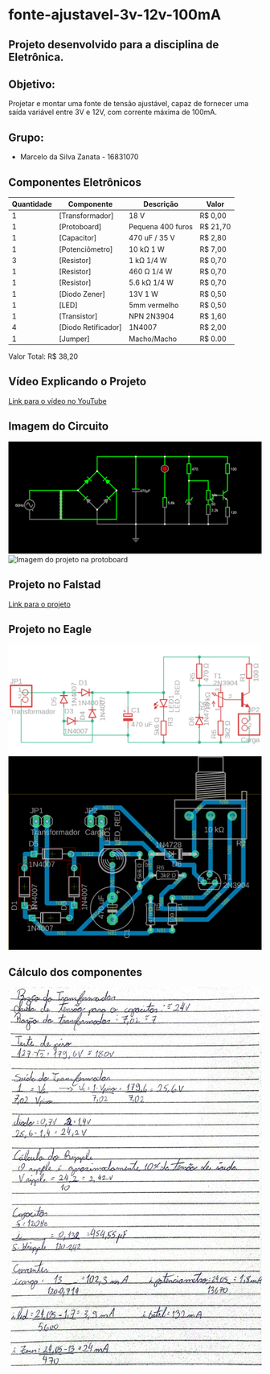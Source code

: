 # fonte-ajustavel-3v-12v-100mA
## Projeto desenvolvido para a disciplina de Eletrônica.
## Objetivo:
Projetar e montar uma fonte de tensão ajustável, capaz de fornecer uma saída variável entre 3V e 12V, com corrente máxima de 100mA.

## Grupo:
- Marcelo da Silva Zanata - 16831070

## Componentes Eletrônicos
| Quantidade     | Componente | Descrição | Valor |
| ---   | ---                 | ---                | ---      |
| 1 	| [Transformador] 	  | 18 V			   | R$ 0,00  |
| 1     | [Protoboard] 		  | Pequena 400 furos  | R$ 21,70  |
| 1     | [Capacitor] 	      | 470 uF / 35 V      | R$ 2,80  |
| 1     | [Potenciômetro]     | 10 kΩ 1 W 	       | R$ 7,00  |
| 3     | [Resistor] 	      | 1 kΩ 1/4 W         | R$ 0,70  |
| 1     | [Resistor] 	 	  | 460 Ω 1/4 W         | R$ 0,70  |
| 1     | [Resistor]          | 5.6 kΩ 1/4 W       | R$ 0,70  |
| 1     | [Diodo Zener]       | 13V 1 W            | R$ 0,50  |
| 1     | [LED] 			  | 5mm vermelho       | R$ 0,50  |
| 1     | [Transistor] 		  | NPN 2N3904   	   | R$ 1,60  |
| 4 	| [Diodo Retificador] | 1N4007 		       | R$ 2,00  |
| 1     | [Jumper]        | Macho/Macho        | R$ 0.00  |

Valor Total: R$ 38,20

## Vídeo Explicando o Projeto
[Link para o vídeo no YouTube](https://youtu.be/FGgIoPbJn9w)
## Imagem do Circuito
![Imagem do projeto no Falstad](img/falstad.png)
![Imagem do projeto na protoboard](img/proto.jpg)

## Projeto no Falstad
[Link para o projeto](https://tinyurl.com/245nzmpe)

## Projeto no Eagle
![Imagem do Esquemático](img/schema-eagle.png)
![Imagem do PCB](img/pcb-eagle.png)

## Cálculo dos componentes
![Imagem dos Cálculos](img/calculos.jpg)
